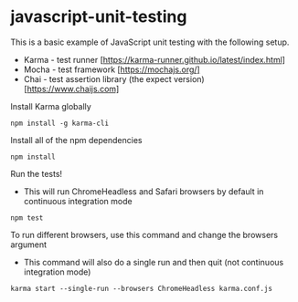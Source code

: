 # javascript-unit-testing

This is a basic example of JavaScript unit testing with the following setup.
- Karma - test runner [https://karma-runner.github.io/latest/index.html]
- Mocha - test framework [https://mochajs.org/]
- Chai - test assertion library (the expect version) [https://www.chaijs.com]

Install Karma globally
```
npm install -g karma-cli
```

Install all of the npm dependencies
```
npm install
```

Run the tests!
- This will run ChromeHeadless and Safari browsers by default in continuous integration mode
```
npm test
```

To run different browsers, use this command and change the browsers argument
- This command will also do a single run and then quit (not continuous integration mode)
```
karma start --single-run --browsers ChromeHeadless karma.conf.js
```